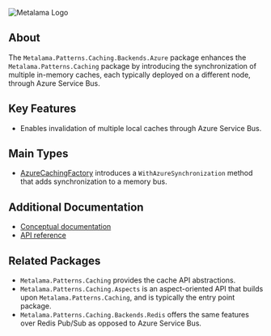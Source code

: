 ![Metalama Logo](https://raw.githubusercontent.com/postsharp/Metalama/master/images/metalama-by-postsharp.svg)

## About

The `Metalama.Patterns.Caching.Backends.Azure` package enhances the `Metalama.Patterns.Caching` package by introducing the synchronization of multiple in-memory caches, each typically deployed on a different node, through Azure Service Bus.

## Key Features

* Enables invalidation of multiple local caches through Azure Service Bus.

## Main Types

* [AzureCachingFactory](https://doc.postsharp.net/metalama/api/metalama-patterns-caching-backends-azure-azurecachingfactory) introduces a `WithAzureSynchronization` method that adds synchronization to a memory bus.

## Additional Documentation

* [Conceptual documentation](https://doc.postsharp.net/metalama/patterns/caching/pubsub)
* [API reference](https://doc.postsharp.net/metalama/api/metalama-patterns-caching-backends-azure)

## Related Packages

* `Metalama.Patterns.Caching` provides the cache API abstractions.
* `Metalama.Patterns.Caching.Aspects` is an aspect-oriented API that builds upon `Metalama.Patterns.Caching`, and is typically the entry point package.
* `Metalama.Patterns.Caching.Backends.Redis` offers the same features over Redis Pub/Sub as opposed to Azure Service Bus.